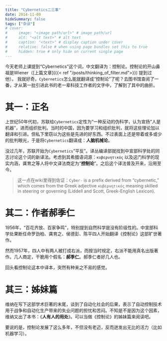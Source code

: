 ```yaml
---
title: "Cybernetics二三事"
date: 2014-11-09
hideSummary: false
tags: ["杂谈"]
# cover:
#     image: "<image path/url>" # image path/url
#     alt: "<alt text>" # alt text
#     caption: "<text>" # display caption under cover
#     relative: false # when using page bundles set this to true
#     hidden: true # only hide on current single page
---
```


今天老师上课提到“Cybernetics”这个词，中文翻译为：控制论。控制论的开山鼻祖是Wiener（[上篇文章]({{< ref "/posts/thinking_of_filter.md">}})
提到过他）。
我就好奇，`Cybernetics`怎么能就翻译成“控制论”了呢？去图书馆查阅了一番，才从第一批引进此书的老一辈科技工作者的文字中，了解到了其中的曲折。

# 其一：正名

上世纪50年代初，苏联给`Cybernetics`定性为“一种反动的伪科学，认为宣扬“人是机器”，进而组织批判。当时的中国，因为要学习和组织批判，就将这些理论加以翻译和引进。但私下里窃以为这些是先进的好东西。不过表面上还是带着或多或少的批判眼光，于是将`Cybernetics`翻译成：**人脑机械论**。

没过几年，苏联开始为`Cybernetics`“平反”。译丛编译部就找到中宣部科学处的同志讨论这个词的新译法。考虑到其希腊语词源：`κυβερνητικός` 以及这门科学的现实内涵，龚育之等人将中文译法商定为“**控制论**”。之后这个译法普及开来，沿用至今。

> 这一点在wiki里得到佐证：`Cyber-` is a prefix derived from “cybernetic,” which comes from the Greek adjective `κυβερνητικός` meaning skilled in steering or governing (Liddell and Scott, Greek-English Lexicon). 

# 其二：作者郝季仁

1956年，“百花齐放、百家争鸣”，特别提到自然科学是没有阶级性的。中宣部科学处果断任命罗劲柏、龚育之、侯德彭、陈平四人开始翻译《控制论》这部旷世著作。

然而1957年，四人中有两人被打成右派，而按当时规定，右派不能用真名出版著作。几人商定，干脆用个假名：**郝季仁**。郝季仁者好几人也。

回头看控制论这本中译本，突然有种来之不易的感觉。

# 其三：姊妹篇

维纳在写下这部学术巨著的末尾，谈到了自动化社会的后果，表示了自动控制技术用于战争和自动化生产带来的失业问题的担忧和苦闷。不知是不是因为这个因素，维纳又出了本书：《**人有人的用处**》。可以当做《控制论》的姊妹篇来阅读吧。

要说的是，控制论发展了这么多年，不但没有老迈，反而迸发出无比的活力（比如机器学习）。